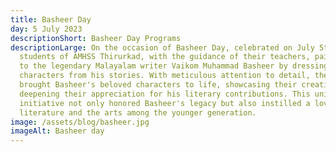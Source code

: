 ```yaml
---
title: Basheer Day
day: 5 July 2023
descriptionShort: Basheer Day Programs
descriptionLarge: On the occasion of Basheer Day, celebrated on July 5th, the
  students of AMHSS Thirurkad, with the guidance of their teachers, paid homage
  to the legendary Malayalam writer Vaikom Muhammad Basheer by dressing up as
  characters from his stories. With meticulous attention to detail, the students
  brought Basheer's beloved characters to life, showcasing their creativity and
  deepening their appreciation for his literary contributions. This unique
  initiative not only honored Basheer's legacy but also instilled a love for
  literature and the arts among the younger generation.
image: /assets/blog/basheer.jpg
imageAlt: Basheer day
---
```

